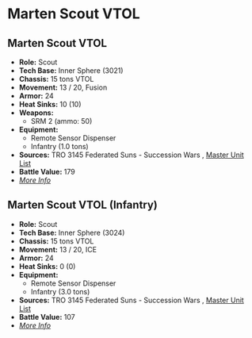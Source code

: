 # Marten Scout VTOL 

## Marten Scout VTOL 

- **Role:** Scout 
- **Tech Base:** Inner Sphere (3021) 
- **Chassis:** 15 tons VTOL 
- **Movement:** 13 / 20, Fusion 
- **Armor:** 24 
- **Heat Sinks:** 10 (10) 
- **Weapons:** 
  - SRM 2 (ammo: 50) 
- **Equipment:** 
  - Remote Sensor Dispenser 
  - Infantry (1.0 tons) 
- **Sources:** TRO 3145 Federated Suns - Succession Wars , [Master Unit List](http://masterunitlist.info/Unit/Details/6313) 
- **Battle Value:** 179 
- [*More Info*](marten_scout_vtol/marten_scout_vtol.md) 

## Marten Scout VTOL (Infantry) 

- **Role:** Scout 
- **Tech Base:** Inner Sphere (3024) 
- **Chassis:** 15 tons VTOL 
- **Movement:** 13 / 20, ICE 
- **Armor:** 24 
- **Heat Sinks:** 0 (0) 
- **Equipment:** 
  - Remote Sensor Dispenser 
  - Infantry (3.0 tons) 
- **Sources:** TRO 3145 Federated Suns - Succession Wars , [Master Unit List](http://masterunitlist.info/Unit/Details/6314) 
- **Battle Value:** 107 
- [*More Info*](marten_scout_vtol/marten_scout_vtol_infantry.md) 

